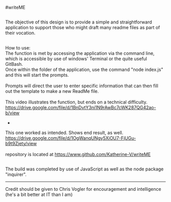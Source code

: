 #writeME
##
The objective of this design is to provide a simple and straightforward application to support those who might draft many readme files as part of their vocation.
<br>
##
How to use:
<br>
The function is met by accessing the application via the command line, which is accessible by use of windows' Terminal or the quite useful GitBash.  
Once within the folder of the application, use the command "node index.js" and this will start the prompts.  
<br>
Prompts will direct the user to enter specific information that can then fill out the template to make a new ReadMe file.  
<br>
This video illustrates the function, but ends on a technical difficulty. <br>
https://drive.google.com/file/d/1BnDvtY3ni1N9rAwBc7cWK287QG42ao-b/view <br>
* <br>
This one worked as intended. Shows end result, as well. <br>
https://drive.google.com/file/d/1OgWanqUNgy5XiOU7-FjUGu-b9t9Zjety/view <br>
<br>
repository is located at https://www.github.com/Katherine-V/writeME

##
The build was completed by use of JavaScript as well as the node package "inquirer".
*    *    *
Credit should be given to Chris Vogler for encouragement and intelligence (he's a bit better at IT than I am)
